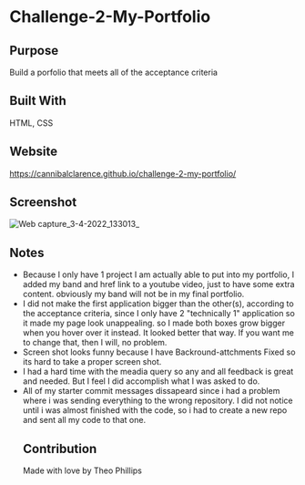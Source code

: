# Challenge-2-My-Portfolio

## Purpose
Build a porfolio that meets all of the acceptance criteria

## Built With
HTML, CSS

## Website
https://cannibalclarence.github.io/challenge-2-my-portfolio/

## Screenshot
![Web capture_3-4-2022_133013_](https://user-images.githubusercontent.com/100390351/161447251-8bdfbe57-eeb3-4fd5-81cc-cbc090be9c31.jpeg)

## Notes
<ul>
  <li>
  Because I only have 1 project I am actually able to put into my portfolio, I added my band and href link to a youtube video, just to have some extra content. 
  obviously my band will not be in my final portfolio.
  </li>
  <li>
  I did not make the first application bigger than the other(s), according to the acceptance criteria, since I only have 2 "technically 1" application so it made my     page look unappealing. so I made both boxes grow bigger when you hover over it instead. It looked better that way. If you want me to change that, then I will, no         problem.
  </li>
  <li>
  Screen shot looks funny because I have Backround-attchments Fixed so its hard to take a proper screen shot.
  </li>
  <li>
  I had a hard time with the meadia query so any and all feedback is great and needed. But I feel I did accomplish what I was asked to do.
  </li>
  <li> 
  All of my starter commit messages dissapeard since i had a problem where i was sending everything to the wrong repository. I did not notice until i was almost       finished with the code, so i had to create a new repo and sent all my code to that one.
  </li>

  ## Contribution 
  Made with love by Theo Phillips

